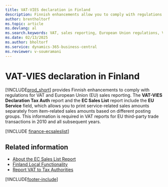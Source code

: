 ```yaml
---
title: VAT-VIES declaration in Finland
description: Finnish enhancements allow you to comply with regulations for VAT and European Union (EU) sales reporting.
author: brentholtorf
ms.topic: article
ms.devlang: al
ms.search.keywords: VAT, sales reporting, European Union regulations, VAT-VIES
ms.date: 02/13/2025
ms.author: bholtorf
ms.service: dynamics-365-business-central
ms.reviewer: v-soumramani
---
```


# VAT-VIES declaration in Finland

[!INCLUDE[prod_short](../../includes/prod_short.md)] provides Finnish enhancements to comply with regulations for VAT and European Union (EU) sales reporting. The **VAT-VIES Declaration Tax Auth** report and the **EC Sales List** report include the **EU Service** field, which allows you to print service-related sales amounts separately from item-related sales amounts based on different posting groups. This information is required in VAT reports for EU third-party trade transactions in 2010 and all subsequent years.  

[!INCLUDE [finance-ecsaleslist](../../includes/finance-ecsaleslist.md)]

## Related information

- [About the EC Sales List Report](../../finance-how-report-vat.md#ecsaleslist)  
- [Finland Local Functionality](finland-local-functionality.md)  
- [Report VAT to Tax Authorities](../../finance-how-report-vat.md)

[!INCLUDE[footer-include](../../includes/footer-banner.md)]
